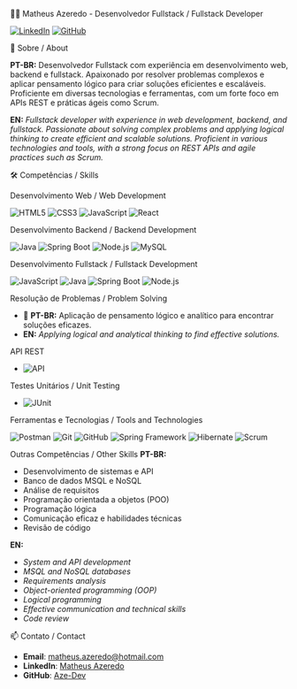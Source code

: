 👨‍💻 Matheus Azeredo - Desenvolvedor Fullstack / Fullstack Developer

[![LinkedIn](https://img.shields.io/badge/LinkedIn-blue?style=flat&logo=linkedin)](https://www.linkedin.com/in/matheus-azeredo-89bbb7279/) [![GitHub](https://img.shields.io/badge/GitHub-black?style=flat&logo=github)](https://github.com/Aze-Dev/Aze-Dev/edit/main/README.md)

🌟 Sobre / About

**PT-BR:** Desenvolvedor Fullstack com experiência em desenvolvimento web, backend e fullstack. Apaixonado por resolver problemas complexos e aplicar pensamento lógico para criar soluções eficientes e escaláveis. Proficiente em diversas tecnologias e ferramentas, com um forte foco em APIs REST e práticas ágeis como Scrum.

**EN:** _Fullstack developer with experience in web development, backend, and fullstack. Passionate about solving complex problems and applying logical thinking to create efficient and scalable solutions. Proficient in various technologies and tools, with a strong focus on REST APIs and agile practices such as Scrum._

🛠️ Competências / Skills

Desenvolvimento Web / Web Development

![HTML5](https://img.shields.io/badge/HTML5-E34F26?style=flat&logo=html5&logoColor=white) ![CSS3](https://img.shields.io/badge/CSS3-1572B6?style=flat&logo=css3&logoColor=white) ![JavaScript](https://img.shields.io/badge/JavaScript-F7DF1E?style=flat&logo=javascript&logoColor=black) ![React](https://img.shields.io/badge/React-20232A?style=flat&logo=react&logoColor=61DAFB)

Desenvolvimento Backend / Backend Development

![Java](https://img.shields.io/badge/Java-007396?style=flat&logo=java&logoColor=white) ![Spring Boot](https://img.shields.io/badge/Spring%20Boot-6DB33F?style=flat&logo=spring-boot&logoColor=white) ![Node.js](https://img.shields.io/badge/Node.js-43853D?style=flat&logo=node-dot-js&logoColor=white) ![MySQL](https://img.shields.io/badge/MySQL-4479A1?style=flat&logo=mysql&logoColor=white)

Desenvolvimento Fullstack / Fullstack Development

![JavaScript](https://img.shields.io/badge/JavaScript-F7DF1E?style=flat&logo=javascript&logoColor=black) ![Java](https://img.shields.io/badge/Java-007396?style=flat&logo=java&logoColor=white) ![Spring Boot](https://img.shields.io/badge/Spring%20Boot-6DB33F?style=flat&logo=spring-boot&logoColor=white) ![Node.js](https://img.shields.io/badge/Node.js-43853D?style=flat&logo=node-dot-js&logoColor=white)

Resolução de Problemas / Problem Solving
- 🚀 **PT-BR:** Aplicação de pensamento lógico e analítico para encontrar soluções eficazes.
-   
  **EN:** _Applying logical and analytical thinking to find effective solutions._

API REST
- ![API](https://img.shields.io/badge/API-009688?style=flat&logo=api&logoColor=white)

Testes Unitários / Unit Testing
- ![JUnit](https://img.shields.io/badge/JUnit-25A162?style=flat&logo=junit5&logoColor=white)

Ferramentas e Tecnologias / Tools and Technologies

![Postman](https://img.shields.io/badge/Postman-FF6C37?style=flat&logo=postman&logoColor=white) ![Git](https://img.shields.io/badge/Git-F05032?style=flat&logo=git&logoColor=white) ![GitHub](https://img.shields.io/badge/GitHub-181717?style=flat&logo=github&logoColor=white) ![Spring Framework](https://img.shields.io/badge/Spring%20Framework-6DB33F?style=flat&logo=spring&logoColor=white) ![Hibernate](https://img.shields.io/badge/Hibernate-59666C?style=flat&logo=hibernate&logoColor=white) ![Scrum](https://img.shields.io/badge/Scrum-6DB33F?style=flat&logo=scrumalliance&logoColor=white)

Outras Competências / Other Skills
**PT-BR:**
- Desenvolvimento de sistemas e API
- Banco de dados MSQL e NoSQL
- Análise de requisitos
- Programação orientada a objetos (POO)
- Programação lógica
- Comunicação eficaz e habilidades técnicas
- Revisão de código

**EN:**
- _System and API development_
- _MSQL and NoSQL databases_
- _Requirements analysis_
- _Object-oriented programming (OOP)_
- _Logical programming_
- _Effective communication and technical skills_
- _Code review_

📫 Contato / Contact
- **Email**: matheus.azeredo@hotmail.com
- **LinkedIn**: [Matheus Azeredo](https://www.linkedin.com/in/matheus-azeredo-89bbb7279/)
- **GitHub**: [Aze-Dev](https://github.com/Aze-Dev/Aze-Dev/edit/main/README.md)
